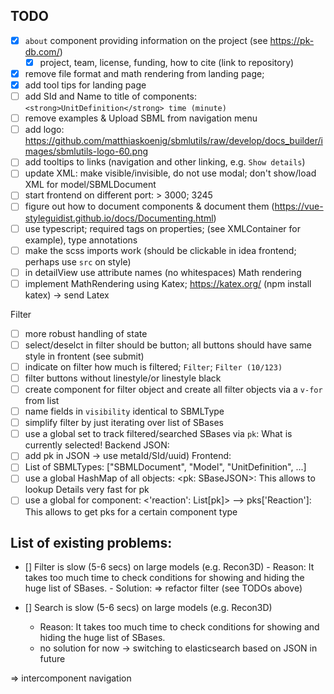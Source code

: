 ## TODO
- [x] `about` component providing information on the project (see https://pk-db.com/)
  - [x] project, team, license, funding, how to cite (link to repository)
- [x] remove file format and math rendering from landing page;
- [x] add tool tips for landing page
- [ ] add SId and Name to title of components: `<strong>UnitDefinition</strong> time (minute)`
- [ ] remove examples & Upload SBML from navigation menu
- [ ] add logo: https://github.com/matthiaskoenig/sbmlutils/raw/develop/docs_builder/images/sbmlutils-logo-60.png
- [ ] add tooltips to links (navigation and other linking, e.g. `Show details`)
- [ ] update XML: make visible/invisible, do not use modal; don't show/load XML for model/SBMLDocument
- [ ] start frontend on different port: > 3000; 3245
- [ ] figure out how to document components & document them (https://vue-styleguidist.github.io/docs/Documenting.html)
- [ ] use typescript; required tags on properties; (see XMLContainer for example), type annotations
- [ ] make the scss imports work (should be clickable in idea frontend; perhaps use `src` on style)
- [ ] in detailView use attribute names (no whitespaces)
Math rendering
- [ ] implement MathRendering using Katex; https://katex.org/ (npm install katex) -> send Latex
  
Filter
- [ ] more robust handling of state
- [ ] select/deselct in filter should be button; all buttons should have same style in frontent (see submit)
- [ ] indicate on filter how much is filtered; `Filter`; `Filter (10/123)`
- [ ] filter buttons without linestyle/or linestyle black
- [ ] create component for filter object and create all filter objects via a `v-for` from
      list
- [ ] name fields in `visibility` identical to SBMLType
- [ ] simplify filter by just iterating over list of SBases
- [ ] use a global set to track filtered/searched SBases via `pk`: What is currently selected!
Backend JSON:
- [ ]  add pk in JSON -> use metaId/SId/uuid)
Frontend:
- [ ] List of SBMLTypes: ["SBMLDocument", "Model", "UnitDefinition", ...]  
- [ ] use a global HashMap of all objects: <pk: SBaseJSON>: This allows to lookup Details very fast for pk
- [ ] use a global for component: <'reaction': List[pk]> --> pks['Reaction']: This allows to get pks for a certain component type

## List of existing problems:
 - [] Filter is slow (5-6 secs) on large models (e.g. Recon3D)
        - Reason: It takes too much time to check conditions for showing and hiding the huge list of SBases.
        - Solution: => refactor filter (see TODOs above)
   
- [] Search is slow (5-6 secs) on large models (e.g. Recon3D)
    - Reason: It takes too much time to check conditions for showing and hiding the huge list of SBases.
    - no solution for now -> switching to elasticsearch based on JSON in future
    
=> intercomponent navigation
